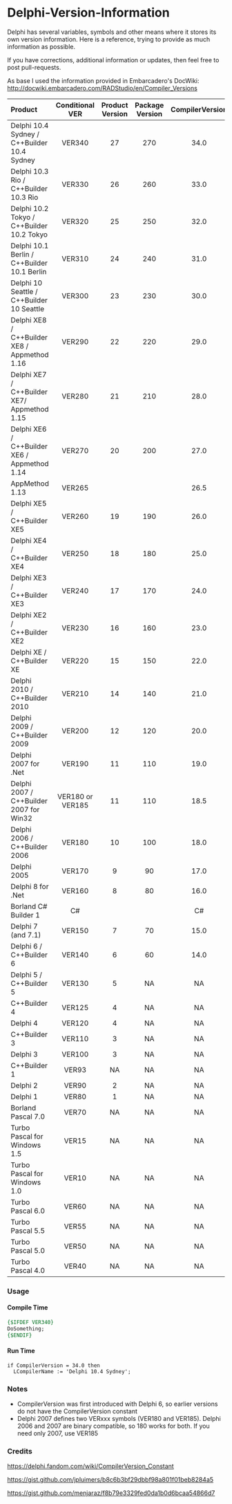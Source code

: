 # Delphi-Version-Information

Delphi has several variables, symbols and other means where it stores its own version information. Here is a reference, trying to provide as much information as possible. 

If you have corrections, additional information or updates, then feel free to post pull-requests.

As base I used the information provided in Embarcadero's DocWiki:
http://docwiki.embarcadero.com/RADStudio/en/Compiler_Versions

| Product                                      | Conditional VER  | Product Version | Package Version | CompilerVersion | Project Version | HKCU/HKLM Registry Path |
| :------------------------------------------- | :--------------: | :-------------: | :-------------: | :-------------: | :-------------: | :--------------------------------------------- |
| Delphi 10.4 Sydney / C++Builder 10.4 Sydney  |      VER340      |       27        |       270       |      34.0       |  19.0           |  |
| Delphi 10.3 Rio / C++Builder 10.3 Rio        |      VER330      |       26        |       260       |      33.0       |  18.8           |  |
| Delphi 10.2 Tokyo / C++Builder 10.2 Tokyo    |      VER320      |       25        |       250       |      32.0       |  18.4           |  |
| Delphi 10.1 Berlin / C++Builder 10.1 Berlin  |      VER310      |       24        |       240       |      31.0       | 18.1 | \Software\Embarcadero\BDS\18.0 |
| Delphi 10 Seattle / C++Builder 10 Seattle    |      VER300      |       23        |       230       |      30.0       | 18.0 | \Software\Embarcadero\BDS\17.0 |
| Delphi XE8 / C++Builder XE8 / Appmethod 1.16 |      VER290      |       22        |       220       |      29.0       | 17.0;17.1;17.2 | \Software\Embarcadero\BDS\16.0 |
| Delphi XE7 / C++Builder XE7/ Appmethod 1.15  |      VER280      |       21        |       210       |      28.0       | 16.0;16.1 | \Software\Embarcadero\BDS\15.0 |
| Delphi XE6 / C++Builder XE6 / Appmethod 1.14 |      VER270      |       20        |       200       |      27.0       | 15.4 | \Software\Embarcadero\BDS\14.0 |
| AppMethod 1.13                               |      VER265      |                |                |      26.5       | 15.1;15.2;15.3 | \Software\Embarcadero\BDS\13.0 |
| Delphi XE5 / C++Builder XE5                  |      VER260      |       19        |       190       |      26.0       |  15.0;15.1  | \Software\Embarcadero\BDS\12.0 |
| Delphi XE4 / C++Builder XE4                  |      VER250      |       18        |       180       |      25.0       |  14.6  | \Software\Embarcadero\BDS\11.0 |
| Delphi XE3 / C++Builder XE3                  |      VER240      |       17        |       170       |      24.0       |  14.3;14.4  | \Software\Embarcadero\BDS\10.0 |
| Delphi XE2 / C++Builder XE2                  |      VER230      |       16        |       160       |      23.0       |  13.4  | \Software\Embarcadero\BDS\9.0 |
| Delphi XE / C++Builder XE                    |      VER220      |       15        |       150       |      22.0       |  12.2;12.3  | \Software\Embarcadero\BDS\8.0 |
| Delphi 2010 / C++Builder 2010                |      VER210      |       14        |       140       |      21.0       |  12.0  | \Software\CodeGear\BDS\7.0 |
| Delphi 2009 / C++Builder 2009                |      VER200      |       12        |       120       |      20.0       |  11.1;12.0  | \Software\CodeGear\BDS\6.0 |
| Delphi 2007 for .Net                         |      VER190      |       11        |       110       |      19.0       |      |  |
| Delphi 2007 / C++Builder 2007 for Win32      | VER180 or VER185 |       11        |       110       |      18.5       |      | \Software\Borland\BDS\5.0 |
| Delphi 2006 / C++Builder 2006                |      VER180      |       10        |       100       |      18.0       |       | \Software\Borland\BDS\4.0 |
| Delphi 2005                                  |      VER170      |        9        |       90        |      17.0       |       | \Software\Borland\BDS\3.0 |
| Delphi 8 for .Net                            |      VER160      |        8        |       80        |      16.0       | 80 | \Software\Borland\BDS\2.0 |
| Borland C# Builder 1 | C# |  |  | C# |  | \Software\Borland\BDS\1.0 |
| Delphi 7 (and 7.1)                           |      VER150      |        7        |       70        |      15.0       |      |  |
| Delphi 6 / C++Builder 6                      |      VER140      |        6        |       60        |      14.0       |      |  |
| Delphi 5 / C++Builder 5                      |      VER130      |        5        |       NA        |       NA        |      |  |
| C++Builder 4                                 |      VER125      |        4        |       NA        |       NA        |      |  |
| Delphi 4                                     |      VER120      |        4        |       NA        |       NA        |      |  |
| C++Builder 3                                 |      VER110      |        3        |       NA        |       NA        |      |  |
| Delphi 3                                     |      VER100      |        3        |       NA        |       NA        |      |  |
| C++Builder 1                                 |      VER93       |       NA        |       NA        |       NA        |      |  |
| Delphi 2                                     |      VER90       |        2        |       NA        |       NA        |      |  |
| Delphi 1                                     |      VER80       |        1        |       NA        |       NA        |      |  |
| Borland Pascal 7.0                           |      VER70       |       NA        |       NA        |       NA        |      |  |
| Turbo Pascal for Windows 1.5                 |      VER15       |       NA        |       NA        |       NA        |      |  |
| Turbo Pascal for Windows 1.0                 |      VER10       |       NA        |       NA        |       NA        |      |  |
| Turbo Pascal 6.0                             |      VER60       |       NA        |       NA        |       NA        |      |  |
| Turbo Pascal 5.5                             |      VER55       |       NA        |       NA        |       NA        |      |  |
| Turbo Pascal 5.0                             |      VER50       |       NA        |       NA        |       NA        |      |  |
| Turbo Pascal 4.0                             |      VER40       |       NA        |       NA        |       NA        |      |  |

### Usage

#### Compile Time

```pascal
{$IFDEF VER340}
DoSomething;
{$ENDIF}
```

#### Run Time

```
if CompilerVersion = 34.0 then
  LCompilerName := 'Delphi 10.4 Sydney';
```

### Notes

- CompilerVersion was first introduced with Delphi 6, so earlier versions do not have the CompilerVersion constant
- Delphi 2007 defines two VERxxx symbols (VER180 and VER185). Delphi 2006 and 2007 are binary compatible, so 180 works for both. If you need only 2007, use VER185

### Credits

https://delphi.fandom.com/wiki/CompilerVersion_Constant

https://gist.github.com/jpluimers/b8c6b3bf29dbbf98a801f01beb8284a5

https://gist.github.com/menjaraz/f8b79e3329fed0da1b0d6bcaa54866d7




